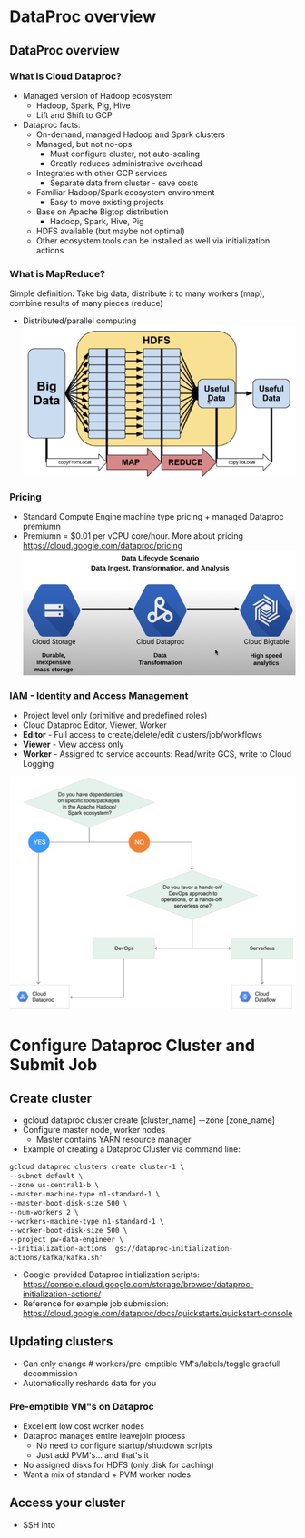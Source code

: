 # DataProc overview
## DataProc overview 
### What is Cloud Dataproc?
- Managed version of Hadoop ecosystem
  - Hadoop, Spark, Pig, Hive
  - Lift and Shift to GCP
- Dataproc facts:
  - On-demand, managed Hadoop and Spark clusters
  - Managed, but not no-ops
    - Must configure cluster, not auto-scaling
    - Greatly reduces administrative overhead
  - Integrates with other GCP services
    - Separate data from cluster - save costs
  - Familiar Hadoop/Spark ecosystem environment
    - Easy to move existing projects
  - Base on Apache Bigtop distribution
    - Hadoop, Spark, Hive, Pig
  - HDFS available (but maybe not optimal)
  - Other ecosystem tools can be installed as well via initialization actions
### What is MapReduce?
Simple definition: Take big data, distribute it to many workers (map), combine results of many pieces (reduce)
- Distributed/parallel computing
![What is MapReduce?](./image/4-3-1.png "What is MapReduce?")
###  Pricing
- Standard Compute Engine machine type pricing + managed Dataproc premiumn
- Premiumn = $0.01 per vCPU core/hour. More about pricing https://cloud.google.com/dataproc/pricing 
![Data Lifecyle Scenario](./image/4-3-2.png "Data Lifecyle Scenario")
### IAM - Identity and Access Management
- Project level only (primitive and predefined roles)
- Cloud Dataproc Editor, Viewer, Worker
- **Editor** - Full access to create/delete/edit clusters/job/workflows
- **Viewer** - View access only
- **Worker** - Assigned to service accounts: Read/write GCS, write to Cloud Logging

![Dataflow vs Dataproc? Beam vs Hadoop/Spark?](./image/4-2-4.png "Dataflow vs Dataproc? Beam vs Hadoop/Spark?")

# Configure Dataproc Cluster and Submit Job
## Create cluster
- gcloud dataproc cluster create [cluster_name] --zone [zone_name]
- Configure master node, worker nodes
  - Master contains YARN resource manager
- Example of creating a Dataproc Cluster via command line: 
```shell
gcloud dataproc clusters create cluster-1 \
--subnet default \
--zone us-central1-b \
--master-machine-type n1-standard-1 \
--master-boot-disk-size 500 \
--num-workers 2 \
--workers-machine-type n1-standard-1 \
--worker-boot-disk-size 500 \
--project pw-data-engineer \
--initialization-actions 'gs://dataproc-initialization-actions/kafka/kafka.sh'
```
- Google-provided Dataproc initialization scripts: https://console.cloud.google.com/storage/browser/dataproc-initialization-actions/ 
- Reference for example job submission: https://cloud.google.com/dataproc/docs/quickstarts/quickstart-console

## Updating clusters 
- Can only change # workers/pre-emptible VM's/labels/toggle gracfull decommission
- Automatically reshards data for you

### Pre-emptible VM"s on Dataproc
- Excellent low cost worker nodes 
- Dataproc manages entire leavejoin process
  - No need to configure startup/shutdown scripts 
  - Just add PVM's... and that's it
- No assigned disks for HDFS (only disk for caching)
- Want a mix of standard + PVM worker nodes
  
## Access your cluster
- SSH into 